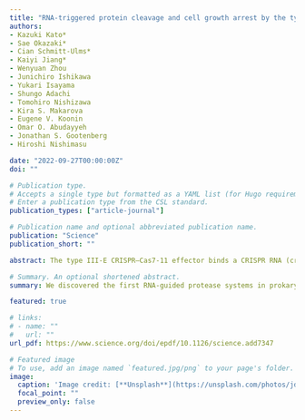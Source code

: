 ```yaml
---
title: "RNA-triggered protein cleavage and cell growth arrest by the type III-E CRISPR nuclease-protease"
authors:
- Kazuki Kato*
- Sae Okazaki*
- Cian Schmitt-Ulms* 
- Kaiyi Jiang*
- Wenyuan Zhou
- Junichiro Ishikawa 
- Yukari Isayama
- Shungo Adachi
- Tomohiro Nishizawa
- Kira S. Makarova
- Eugene V. Koonin
- Omar O. Abudayyeh
- Jonathan S. Gootenberg 
- Hiroshi Nishimasu

date: "2022-09-27T00:00:00Z"
doi: ""

# Publication type.
# Accepts a single type but formatted as a YAML list (for Hugo requirements).
# Enter a publication type from the CSL standard.
publication_types: ["article-journal"]

# Publication name and optional abbreviated publication name.
publication: "Science"
publication_short: ""

abstract: The type III-E CRISPR–Cas7-11 effector binds a CRISPR RNA (crRNA) and the putative protease Csx29and catalyzes crRNA-guided RNA cleavage. We report cryo–electron microscopy structures of theCas7-11–crRNA–Csx29 complex with and without target RNA (tgRNA), and demonstrate that tgRNAbinding induces conformational changes in Csx29. Biochemical experiments revealed tgRNA-dependentcleavage of the accessory protein Csx30 by Csx29. Reconstitution of the system in bacteria showedthat Csx30 cleavage yields toxic protein fragments that cause growth arrest, which is regulated byCsx31. Csx30 binds Csx31 and the associated sigma factor RpoE (RNA polymerase, extracytoplasmic E),suggesting that Csx30-mediated RpoE inhibition modulates the cellular response to infection. Weengineered the Cas7-11–Csx29–Csx30 system for programmable RNA sensing in mammalian cells.Overall, the Cas7-11–Csx29 effector is an RNA-dependent nuclease-protease

# Summary. An optional shortened abstract.
summary: We discovered the first RNA-guided protease systems in prokaryotic antiviral defense systems. We biochemically characterized the Cas7-11/Csx29/Csx30 systems in the context of abortive infection module against phage invasion. We then engineered the system and adapted it as an RNA-sensor system in mammalian cell. 

featured: true

# links:
# - name: ""
#   url: ""
url_pdf: https://www.science.org/doi/epdf/10.1126/science.add7347

# Featured image
# To use, add an image named `featured.jpg/png` to your page's folder. 
image:
  caption: 'Image credit: [**Unsplash**](https://unsplash.com/photos/jdD8gXaTZsc)'
  focal_point: ""
  preview_only: false
---
```



